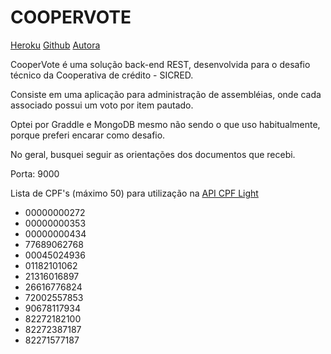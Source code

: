 # <h1 align="left">COOPERVOTE</h1>

<p align="left">
	 <a href="https://www.heroku.com/">Heroku</a>
	 <a href="https://github.com/jossanerocha/cooper-vote">Github</a>
	 <a href="https://www.linkedin.com/in/jossane-rocha/">Autora</a>
</p>

<p align="left">CooperVote é uma solução back-end REST, desenvolvida para o desafio técnico da Cooperativa de crédito - SICRED.</p>

<p align="left">Consiste em uma aplicação para administração de assembléias, onde cada associado possui um voto por item pautado.</p>

<p align="left">Optei por Graddle e MongoDB mesmo não sendo o que uso habitualmente, porque preferi encarar como desafio. 
</p>

<p align="left">No geral, busquei seguir as orientações dos documentos que recebi.</p>

<p align="left">Porta: 9000</p>


<p align="left">Lista de CPF's (máximo 50) para utilização na <a href="https://www.gov.br/conecta/catalogo/apis/cadastro-base-do-cidadao-cbc-cpf/swagger_view">API CPF Light<a/></p>

<ul>
	<li>00000000272</li>
	<li>00000000353</li>
	<li>00000000434</li>
	<li>77689062768</li>
	<li>00045024936</li>
	<li>01182101062</li>
	<li>21316016897</li>
	<li>26616776824</li>
	<li>72002557853</li>
	<li>90678117934</li>
	<li>82272182100</li>
	<li>82272387187</li>
	<li>82271577187</li>
<ul/>


